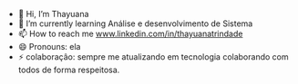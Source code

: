 - 👋 Hi, I’m Thayuana
- 🌱 I’m currently learning Análise e desenvolvimento de Sistema
- 📫 How to reach me www.linkedin.com/in/thayuanatrindade
- 😄 Pronouns: ela
- ⚡ colaboraçâo: sempre me atualizando em tecnologia colaborando com todos de forma respeitosa.

<!---
Thayuana/Thayuana is a ✨ special ✨ repository because its `README.md` (this file) appears on your GitHub profile.
You can click the Preview link to take a look at your changes.
--->
